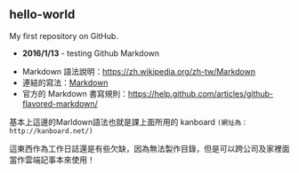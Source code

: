 hello-world
------------------------------------------------------------------
My first repository on GitHub.
* **2016/1/13** - testing Github Markdown
 - Markdown 語法說明：<https://zh.wikipedia.org/zh-tw/Markdown>
 - 連結的寫法：[Markdown](http://zh.wikipedia.com/wiki/Markdown)
 - 官方的 Markdown 書寫規則：https://help.github.com/articles/github-flavored-markdown/

基本上這邊的Marldown語法也就是課上面所用的 kanboard `(網址為：http://kanboard.net/)`

這東西作為工作日誌還是有些欠缺，因為無法製作目錄，但是可以跨公司及家裡面當作雲端記事本來使用！
